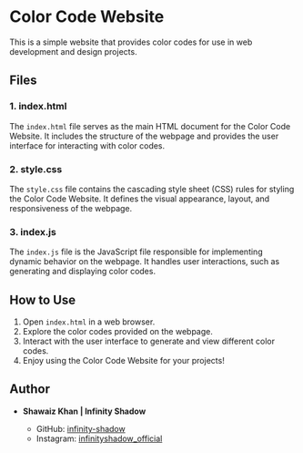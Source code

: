 # Color Code Website

This is a simple website that provides color codes for use in web development and design projects.

## Files

### 1. index.html

The `index.html` file serves as the main HTML document for the Color Code Website. It includes the structure of the webpage and provides the user interface for interacting with color codes.

### 2. style.css

The `style.css` file contains the cascading style sheet (CSS) rules for styling the Color Code Website. It defines the visual appearance, layout, and responsiveness of the webpage.

### 3. index.js

The `index.js` file is the JavaScript file responsible for implementing dynamic behavior on the webpage. It handles user interactions, such as generating and displaying color codes.

## How to Use

1. Open `index.html` in a web browser.
2. Explore the color codes provided on the webpage.
3. Interact with the user interface to generate and view different color codes.
4. Enjoy using the Color Code Website for your projects!

## Author

- **Shawaiz Khan | Infinity Shadow**

  - GitHub: [infinity-shadow](https://github.com/infinity-shadow)
  - Instagram: [infinityshadow_official](https://www.instagram.com/infinityshadow_official/)
